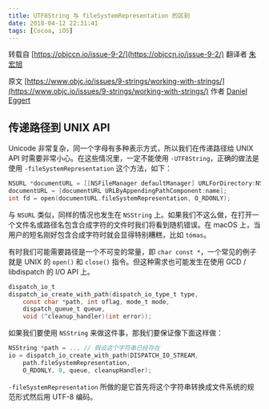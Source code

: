 ```yaml
---
title: UTF8String 与 fileSystemRepresentation 的区别
date: 2018-04-12 22:31:41
tags: [Cocoa, iOS]
---
```



转载自 [https://objccn.io/issue-9-2/](https://objccn.io/issue-9-2/)
翻译者 [朱宏旭](https://twitter.com/nixzhu)

原文 [https://www.objc.io/issues/9-strings/working-with-strings/](https://www.objc.io/issues/9-strings/working-with-strings/)
作者 [Daniel Eggert](http://twitter.com/danielboedewadt)

## 传递路径到 UNIX API

Unicode 非常复杂，同一个字母有多种表示方式，所以我们在传递路径给 UNIX API 时需要非常小心。在这些情况里，一定不能使用 `-UTF8String`，正确的做法是使用 `-fileSystemRepresentation` 这个方法，如下：

```objectivec
NSURL *documentURL = [[NSFileManager defaultManager] URLForDirectory:NSDocumentDirectory inDomain:NSUserDomainMask appropriateForURL:nil create:NO error:NULL];
documentURL = [documentURL URLByAppendingPathComponent:name];
int fd = open(documentURL.fileSystemRepresentation, O_RDONLY);
```

与 `NSURL` 类似，同样的情况也发生在 `NSString` 上。如果我们不这么做，在打开一个文件名或路径名包含合成字符的文件时我们将看到随机错误。在 macOS 上，当用户的短名刚好包含合成字符时就会显得特别糟糕，比如 `tómas`。

有时我们可能需要路径是一个不可变的常量，即 `char const *`，一个常见的例子就是 UNIX 的 `open()` 和 `close()` 指令。但这种需求也可能发生在使用 GCD / libdispatch 的 I/O API 上。

```objectivec
dispatch_io_t
dispatch_io_create_with_path(dispatch_io_type_t type,
    const char *path, int oflag, mode_t mode,
    dispatch_queue_t queue,
    void (^cleanup_handler)(int error));
```

如果我们要使用 `NSString` 来做这件事，那我们要保证像下面这样做：

```objectivec
NSString *path = ... // 假设这个字符串已经存在
io = dispatch_io_create_with_path(DISPATCH_IO_STREAM,
    path.fileSystemRepresentation,
    O_RDONLY, 0, queue, cleanupHandler);
```

`-fileSystemRepresentation` 所做的是它首先将这个字符串转换成文件系统的规范形式然后用 UTF-8 编码。
